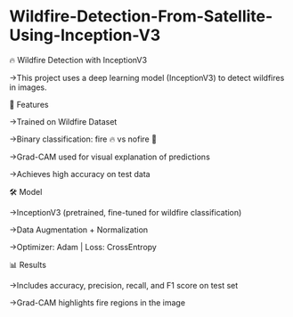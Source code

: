 # Wildfire-Detection-From-Satellite-Using-Inception-V3
🔥 Wildfire Detection with InceptionV3

->This project uses a deep learning model (InceptionV3) to detect wildfires in images.

🚀 Features

->Trained on Wildfire Dataset

->Binary classification: fire 🔥 vs nofire 🌲

->Grad-CAM used for visual explanation of predictions

->Achieves high accuracy on test data

🛠️ Model

->InceptionV3 (pretrained, fine-tuned for wildfire classification)

->Data Augmentation + Normalization

->Optimizer: Adam | Loss: CrossEntropy

📊 Results

->Includes accuracy, precision, recall, and F1 score on test set

->Grad-CAM highlights fire regions in the image
